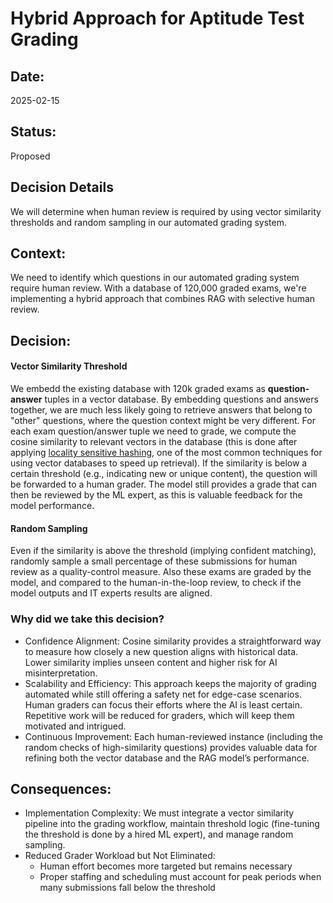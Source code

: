 # Hybrid Approach for Aptitude Test Grading

## Date:
2025-02-15

## Status:
Proposed

## Decision Details
We will determine when human review is required by using vector similarity thresholds and random sampling in our automated grading system.

## Context:
We need to identify which questions in our automated grading system require human review. With a database of 120,000 graded exams, we're implementing a hybrid approach that combines RAG with selective human review.

## Decision:
#### Vector Similarity Threshold
We embedd the existing database with 120k graded exams as **question-answer** tuples in a vector database. By embedding questions and answers together, we are much less likely going to retrieve answers that belong to "other" questions, where the question context might be very different. For each exam question/answer tuple we need to grade, we compute the cosine similarity to relevant vectors in the database (this is done after applying [locality sensitive hashing](https://en.wikipedia.org/wiki/Locality-sensitive_hashing), one of the most common techniques for using vector databases to speed up retrieval). If the similarity is below a certain threshold (e.g., indicating new or unique content), the question will be forwarded to a human grader. The model still provides a grade that can then be reviewed by the ML expert, as this is valuable feedback for the model performance.

#### Random Sampling
Even if the similarity is above the threshold (implying confident matching), randomly sample a small percentage of these submissions for human review as a quality-control measure. Also these exams are graded by the model, and compared to the human-in-the-loop review, to check if the model outputs and IT experts results are aligned.

### Why did we take this decision?
- Confidence Alignment: Cosine similarity provides a straightforward way to measure how closely a new question aligns with historical data. Lower similarity implies unseen content and higher risk for AI misinterpretation.
- Scalability and Efficiency: This approach keeps the majority of grading automated while still offering a safety net for edge-case scenarios. Human graders can focus their efforts where the AI is least certain. Repetitive work will be reduced for graders, which will keep them motivated and intrigued.
- Continuous Improvement: Each human-reviewed instance (including the random checks of high-similarity questions) provides valuable data for refining both the vector database and the RAG model’s performance.

## Consequences:
- Implementation Complexity: We must integrate a vector similarity pipeline into the grading workflow, maintain threshold logic (fine-tuning the threshold is done by a hired ML expert), and manage random sampling.
- Reduced Grader Workload but Not Eliminated: 
  - Human effort becomes more targeted but remains necessary
  - Proper staffing and scheduling must account for peak periods when many submissions fall below the threshold
